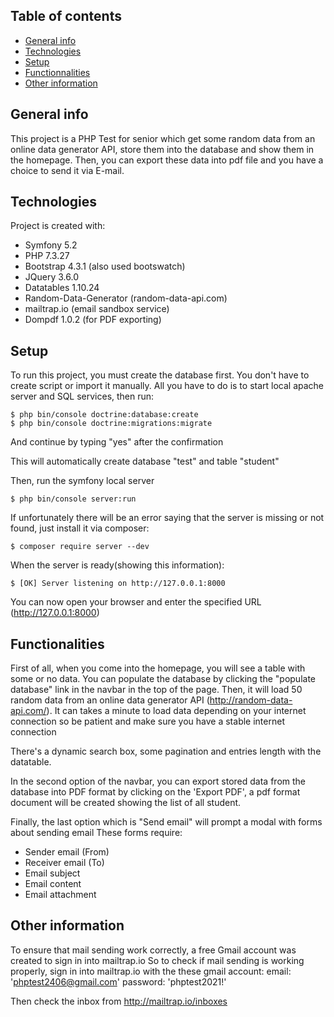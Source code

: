 ## Table of contents
* [General info](#general-info)
* [Technologies](#technologies)
* [Setup](#setup)
* [Functionnalities](#functionnalities)
* [Other information](#other-information)

## General info
This project is a PHP Test for senior which get some random data from an online data generator API, store them into the database and show them in the homepage. Then, you can export these data into pdf file and you have a choice to send it via E-mail.
	
## Technologies
Project is created with:
* Symfony 5.2
* PHP 7.3.27
* Bootstrap 4.3.1 (also used bootswatch)
* JQuery 3.6.0
* Datatables 1.10.24
* Random-Data-Generator (random-data-api.com)
* mailtrap.io (email sandbox service)
* Dompdf 1.0.2 (for PDF exporting)
	
## Setup
To run this project, you must create the database first. You don't have to create script or import it manually. All you have to do is to 
start local apache server and SQL services, then run:

```
$ php bin/console doctrine:database:create
$ php bin/console doctrine:migrations:migrate
```
And continue by typing "yes" after the confirmation

This will automatically create database "test" and table "student"

Then, run the symfony local server

```
$ php bin/console server:run
```
If unfortunately there will be an error saying that the server is missing or not found, just install it via composer:

```
$ composer require server --dev
```
When the server is ready(showing this information):

```
$ [OK] Server listening on http://127.0.0.1:8000
```

You can now open your browser and enter the specified URL (http://127.0.0.1:8000)

## Functionalities
First of all, when you come into the homepage, you will see a table with some or no data.
You can populate the database by clicking the "populate database" link in the navbar in the top of the page.
Then, it will load 50 random data from an online data generator API (http://random-data-api.com/).
It can takes a minute to load data depending on your internet connection so be patient and make sure you have a stable internet connection

There's a dynamic search box, some pagination and entries length with the datatable.

In the second option of the navbar, you can export stored data from the database into PDF format by clicking on the 'Export PDF', a pdf format document will be created showing the list of all student.

Finally, the last option which is "Send email" will prompt a modal with forms about sending email
These forms require:
* Sender email (From)
* Receiver email (To)
* Email subject
* Email content
* Email attachment

## Other information
To ensure that mail sending work correctly, a free Gmail account was created to sign in into mailtrap.io
So to check if mail sending is working properly, sign in into mailtrap.io with the these gmail account:
email: 'phptest2406@gmail.com'
password: 'phptest2021!'

Then check the inbox from http://mailtrap.io/inboxes